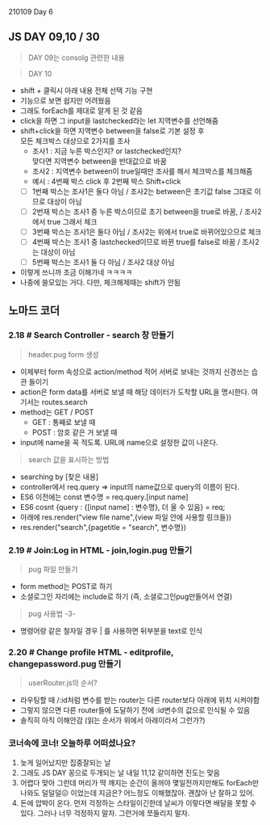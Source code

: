 210109 Day 6

## JS DAY 09,10 / 30

> DAY 09는 consolg 관련한 내용

> DAY 10

  - shift + 클릭시 아래 내용 전체 선택 기능 구현
  - 기능으로 보면 쉽지만 어려웠음
  - 그래도 forEach를 제대로 알게 된 것 같음
  - click을 하면 그 input을 lastchecked라는 let 지역변수를 선언해줌
  - shift+click을 하면 지역변수 between을 false로 기본 설정 후  
   모든 체크박스 대상으로 2가지를 조사
      - 조사1 : 지금 누른 박스인지? or lastchecked인지?   
              맞다면 지역변수 between을 반대값으로 바꿈
      - 조사2 : 지역변수 between이 true일때만 조사를 해서 체크박스를 체크해줌
      - 예시 : 4번째 박스 click 후 2번째 박스 Shift+click
      - [ ]  1번째 박스는 조사1은 둘다 아님 / 조사2는 between은 초기값 false 그대로 이므로 대상이 아님
      - [ ]  2번재 박스는 조사1 중 누른 박스이므로 초기 between을 true로 바꿈, / 조사2에서 true 그래서 체크
      - [ ]  3번째 박스는 조사1은 둘다 아님 / 조사2는 위에서 true로 바뀌어있으므로 체크
      - [ ]  4번째 박스는 조사1 중 lastchecked이므로 바뀐 true를 false로 바꿈 / 조사2는 대상이 아님
      - [ ]  5번째 박스는 조사1 둘 다 아님 / 조사2 대상 아님
  - 이렇게 쓰니까 조금 이해가네 ㅋㅋㅋㅋ
  - 나중에 쓸모있는 거다. 다만, 체크해제때는 shift가 안됨

## 노마드 코더
### 2.18 # Search Controller - search 창 만들기

> header.pug form 생성
- 이제부터 form 속성으로 action/method 적어 서버로 보내는 것까지 신경쓰는 습관 들이기
- action은 form data를 서버로 보낼 때 해당 데이터가 도착할 URL을 명시한다. 여기서는 routes.search
- method는 GET / POST
  - GET : 통째로 보낼 때
  - POST : 암호 같은 거 보낼 때
- input에 name을 꼭 적도록. URL에 name으로 설정한 값이 나온다.
> search 값을 표시하는 방법
- searching by [찾은 내용]
- controller에서 req.query => input의 name값으로 query의 이름이 된다.
- ES6 이전에는 const 변수명 = req.query.[input name]
- ES6 cosnt {query : {[input name] : 변수명}, 더 올 수 있음} = req;
- 아래에 res.render("view file name",{view 파일 안에 사용할 링크들})
- res.render("search",{pagetitle = "search", 변수명})

### 2.19 # Join:Log in HTML - join,login.pug 만들기

> pug 파일 만들기
- form method는 POST로 하기
- 소셜로그인 자리에는 include로 하기 (즉, 소셜로그인pug만들어서 연결)
> pug 사용법 -3-
- 명령어랑 같은 철자일 경우 | 를 사용하면 뒤부분을 text로 인식

### 2.20 # Change profile HTML - editprofile, changepassword.pug 만들기

>  userRouter.js의 순서?
- 라우팅할 때 /:id처럼 변수를 받는 router는 다른 router보다 아래에 위치 시켜야함
- 그렇지 않으면 다른 router들에 도달하기 전에 :id변수의 값으로 인식될 수 있음
- 솔직히 아직 이해안감 (읽는 순서가 위에서 아래이라서 그런가?)



###  코너속에 코너! 오늘하루 어떠셨나요?
1. 늦게 일어났지만 집중잘되는 날
2. 그래도 JS DAY 꽁으로 두개되는 날 내일 11,12 같이하면 진도는 맞음
3. 어렵다 맞아 그런데 머리가 딱 깨지는 순간이 올꺼야 몇일전까지만해도 forEach만 나와도 덜덜덜😖 이었는데 지금은? 어느정도 이해했잖아. 괜찮아 난 잘하고 있어.
4. 돈에 압박이 온다. 먼저 걱정하는 스타일이긴한데 날씨가 이렇다면 배달을 못할 수 있다. 그러나 너무 걱정하지 말자. 그런거에 쪼들리지 말자.

